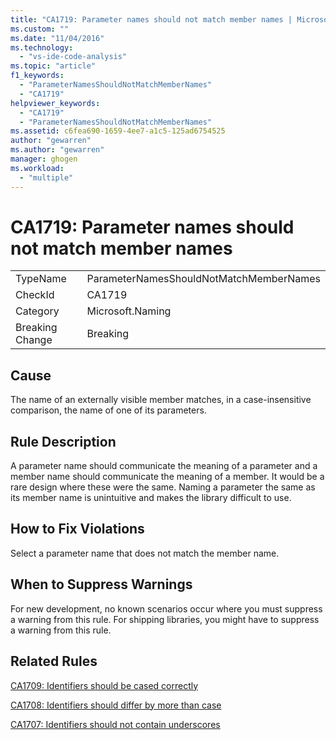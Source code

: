 ```yaml
---
title: "CA1719: Parameter names should not match member names | Microsoft Docs"
ms.custom: ""
ms.date: "11/04/2016"
ms.technology: 
  - "vs-ide-code-analysis"
ms.topic: "article"
f1_keywords: 
  - "ParameterNamesShouldNotMatchMemberNames"
  - "CA1719"
helpviewer_keywords: 
  - "CA1719"
  - "ParameterNamesShouldNotMatchMemberNames"
ms.assetid: c6fea690-1659-4ee7-a1c5-125ad6754525
author: "gewarren"
ms.author: "gewarren"
manager: ghogen
ms.workload: 
  - "multiple"
---
```

# CA1719: Parameter names should not match member names
|||  
|-|-|  
|TypeName|ParameterNamesShouldNotMatchMemberNames|  
|CheckId|CA1719|  
|Category|Microsoft.Naming|  
|Breaking Change|Breaking|  
  
## Cause  
 The name of an externally visible member matches, in a case-insensitive comparison, the name of one of its parameters.  
  
## Rule Description  
 A parameter name should communicate the meaning of a parameter and a member name should communicate the meaning of a member. It would be a rare design where these were the same. Naming a parameter the same as its member name is unintuitive and makes the library difficult to use.  
  
## How to Fix Violations  
 Select a parameter name that does not match the member name.  
  
## When to Suppress Warnings  
 For new development, no known scenarios occur where you must suppress a warning from this rule. For shipping libraries, you might have to suppress a warning from this rule.  
  
## Related Rules  
 [CA1709: Identifiers should be cased correctly](../code-quality/ca1709-identifiers-should-be-cased-correctly.md)  
  
 [CA1708: Identifiers should differ by more than case](../code-quality/ca1708-identifiers-should-differ-by-more-than-case.md)  
  
 [CA1707: Identifiers should not contain underscores](../code-quality/ca1707-identifiers-should-not-contain-underscores.md)